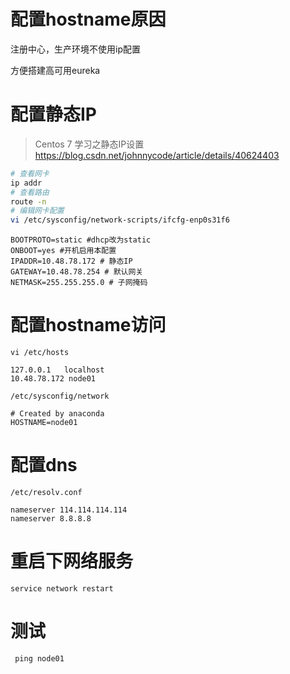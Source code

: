 # 配置hostname原因

注册中心，生产环境不使用ip配置

方便搭建高可用eureka

# 配置静态IP

> Centos 7 学习之静态IP设置 https://blog.csdn.net/johnnycode/article/details/40624403

```bash
# 查看网卡
ip addr
# 查看路由
route -n
# 编辑网卡配置
vi /etc/sysconfig/network-scripts/ifcfg-enp0s31f6
```

```properties
BOOTPROTO=static #dhcp改为static 
ONBOOT=yes #开机启用本配置
IPADDR=10.48.78.172 # 静态IP
GATEWAY=10.48.78.254 # 默认网关
NETMASK=255.255.255.0 # 子网掩码
```



# 配置hostname访问

`vi /etc/hosts`

```
127.0.0.1   localhost
10.48.78.172 node01
```



`/etc/sysconfig/network`

```
# Created by anaconda
HOSTNAME=node01
```



# 配置dns

`/etc/resolv.conf`

```
nameserver 114.114.114.114
nameserver 8.8.8.8
```



# 重启下网络服务

`service network restart `



# 测试

` ping node01`

